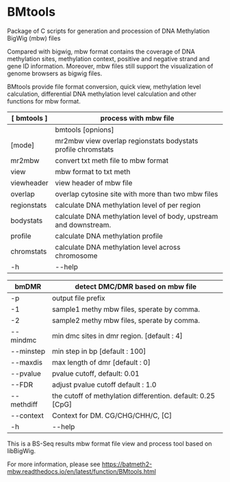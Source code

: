 # BMtools

Package of C scripts for generation and procession of DNA Methylation BigWig (mbw) files

Compared with bigwig, mbw format contains the coverage of DNA methylation sites, methylation context, positive and negative strand and gene ID information. Moreover, mbw files still support the visualization of genome browsers as bigwig files.

BMtools provide file format conversion, quick view, methylation level calculation, differential DNA methylation level calculation and other functions for mbw format.

| [ bmtools ]         | process with mbw file                                                    |
|---------------------|--------------------------------------------------------------------------|
|                     | bmtools <mode> [opnions]                                                 |
| [mode]              | mr2mbw view overlap regionstats bodystats profile chromstats             |
| mr2mbw              | convert txt meth file to mbw format                                      |
| view                | mbw format to txt meth                                                   |
| viewheader          | view header of mbw file                                                  |
| overlap             | overlap cytosine site with more than two mbw files                       |
| regionstats         | calculate DNA methylation level of per region                            |
| bodystats           | calculate DNA methylation level of body, upstream and downstream.        |
| profile             | calculate DNA methylation profile                                        |
| chromstats          | calculate DNA methylation level across chromosome                        |
| -h|--help                                                                                      |

| bmDMR               | detect DMC/DMR based on mbw file                                         |
|---------------------|--------------------------------------------------------------------------|
| -p                  | output file prefix                                                       |
| -1                  | sample1 methy mbw files, sperate by comma.                               |
| -2                  | sample2 methy mbw files, sperate by comma.                               |
| --mindmc            | min dmc sites in dmr region. [default : 4]                               |
| --minstep           | min step in bp [default : 100]                                           |
| --maxdis            | max length of dmr [default : 0]                                          |
| --pvalue            | pvalue cutoff, default: 0.01                                             |
| --FDR               | adjust pvalue cutoff default : 1.0                                       |
| --methdiff          | the cutoff of methylation differention. default: 0.25 [CpG]              |
| --context           | Context for DM. CG/CHG/CHH/C, [C]                                        |
| -h|--help                                                                                      | 


This is a BS-Seq results mbw format file view and process tool based on libBigWig.

For more information, please see https://batmeth2-mbw.readthedocs.io/en/latest/function/BMtools.html
